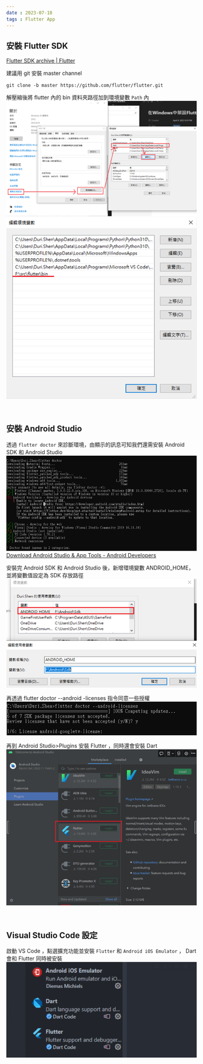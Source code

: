 ```yaml
---
date : 2023-07-18
tags : Flutter App
---
```


## 安裝 Flutter SDK

[Flutter SDK archive | Flutter](https://docs.flutter.dev/release/archive?tab=windows#windows)

建議用 git 安裝 master channel
```
git clone -b master https://github.com/flutter/flutter.git
```

解壓縮後將 flutter 內的 bin 資料夾路徑加到環境變數 `Path` 內
![Pasted image 202307ff18d23h5838](https://raw.githubusercontent.com/agin0634/DuriShen_DevNote/main/Archives/Images/Pasted%20image%20202307ff18d23h5838.png)
![Pasted image 2023f0718h3585f4](https://raw.githubusercontent.com/agin0634/DuriShen_DevNote/main/Archives/Images/Pasted%20image%202023f0718h3585f4.png)

<br>

## 安裝 Android Studio

透過 `flutter doctor` 來診斷環境，由顯示的訊息可知我們還需安裝 Android SDK 和 Android Studio
![Pasted image 20230719000020](https://raw.githubusercontent.com/agin0634/DuriShen_DevNote/main/Archives/Images/Pasted%20image%2020230719000020.png)
[Download Android Studio & App Tools - Android Developers](https://developer.android.com/studio?gclid=Cj0KCQiAjJOQBhCkARIsAEKMtO3zEhdK4_I0CEZic3UH4dl-9gVXuHFR9dCl3TOHKjmv3xWLU3UxfhYaApfAEALw_wcB&gclsrc=aw.ds)

安裝完 Android SDK 和 Android Studio 後，新增環境變數 ANDROID_HOME，並將變數值設定為 SDK 存放路徑
![Pasted image 20230719000127](https://raw.githubusercontent.com/agin0634/DuriShen_DevNote/main/Archives/Images/Pasted%20image%2020230719000127.png)

再透過 flutter doctor --android -licenses 指令同意一些授權
![Pasted image 20230719000152](https://raw.githubusercontent.com/agin0634/DuriShen_DevNote/main/Archives/Images/Pasted%20image%2020230719000152.png)

再到 Android Studio>Plugins 安裝 Flutter ，同時還會安裝 Dart
![ImagesPasted image 20230719000f217](https://raw.githubusercontent.com/agin0634/DuriShen_DevNote/main/Archives/Images/ImagesPasted%20image%2020230719000f217.png)

<br>

## Visual Studio Code 設定
啟動 VS Code ，點選擴充功能並安裝 `Flutter` 和 `Android iOS Emulator` ， Dart 會和 Flutter 同時被安裝
![Pasted image 2023071900030d4](https://raw.githubusercontent.com/agin0634/DuriShen_DevNote/main/Archives/Images/Pasted%20image%202023071900030d4.png)